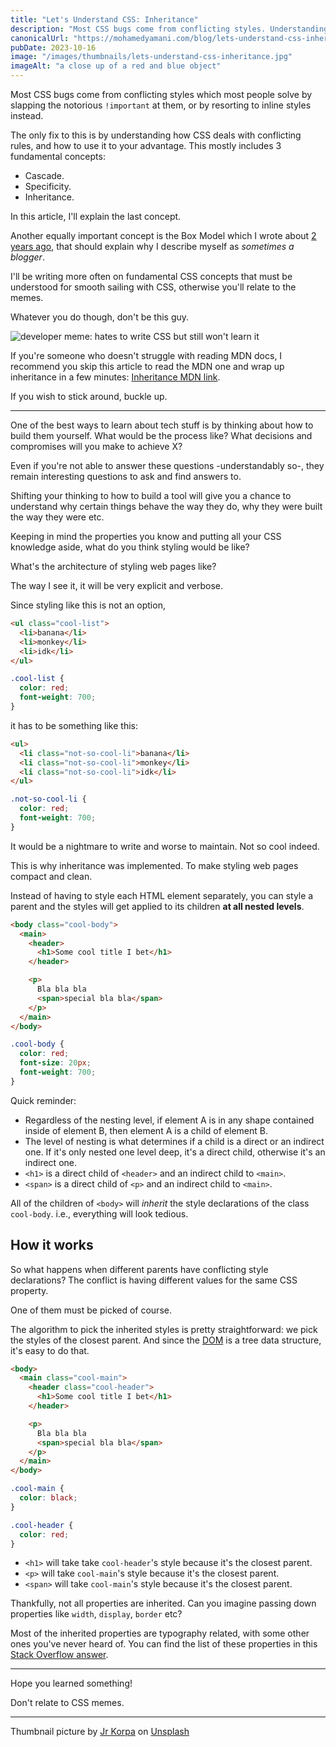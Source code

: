 ```yaml
---
title: "Let's Understand CSS: Inheritance"
description: "Most CSS bugs come from conflicting styles. Understanding how CSS deals with them can help you avoid them. In this article, I explain one of the fundamental concepts for resolving them: inheritance."
canonicalUrl: "https://mohamedyamani.com/blog/lets-understand-css-inheritance/"
pubDate: 2023-10-16
image: "/images/thumbnails/lets-understand-css-inheritance.jpg"
imageAlt: "a close up of a red and blue object"
---
```


Most CSS bugs come from conflicting styles which most people solve by slapping the notorious `!important` at them, or by resorting to inline styles instead.

The only fix to this is by understanding how CSS deals with conflicting rules, and how to use it to your advantage. This mostly includes 3 fundamental concepts:

- Cascade.
- Specificity.
- Inheritance.

In this article, I'll explain the last concept.

Another equally important concept is the Box Model which I wrote about [2 years ago](https://mohamedyamani.com/blog/understanding-the-box-model-in-css/), that should explain why I describe myself as _sometimes a blogger_.

I'll be writing more often on fundamental CSS concepts that must be understood for smooth sailing with CSS, otherwise you'll relate to the memes.

Whatever you do though, don't be this guy.

![developer meme: hates to write CSS but still won't learn it](/images/meme-dev-humor-hate-to-write-css-but-still-not-gonna-learn.jpg)

If you're someone who doesn't struggle with reading MDN docs, I recommend you skip this article to read the MDN one and wrap up inheritance in a few minutes: [Inheritance MDN link](https://developer.mozilla.org/en-US/docs/Web/CSS/Inheritance).

If you wish to stick around, buckle up.

---

One of the best ways to learn about tech stuff is by thinking about how to build them yourself. What would be the process like? What decisions and compromises will you make to achieve X?

Even if you're not able to answer these questions -understandably so-, they remain interesting questions to ask and find answers to.

Shifting your thinking to how to build a tool will give you a chance to understand why certain things behave the way they do, why they were built the way they were etc.

Keeping in mind the properties you know and putting all your CSS knowledge aside, what do you think styling would be like?

What's the architecture of styling web pages like?

The way I see it, it will be very explicit and verbose.

Since styling like this is not an option,

```html
<ul class="cool-list">
  <li>banana</li>
  <li>monkey</li>
  <li>idk</li>
</ul>
```

```css
.cool-list {
  color: red;
  font-weight: 700;
}
```

it has to be something like this:

```html
<ul>
  <li class="not-so-cool-li">banana</li>
  <li class="not-so-cool-li">monkey</li>
  <li class="not-so-cool-li">idk</li>
</ul>
```

```css
.not-so-cool-li {
  color: red;
  font-weight: 700;
}
```

It would be a nightmare to write and worse to maintain. Not so cool indeed.

This is why inheritance was implemented. To make styling web pages compact and clean.

Instead of having to style each HTML element separately, you can style a parent and the styles will get applied to its children **at all nested levels**.

```html
<body class="cool-body">
  <main>
    <header>
      <h1>Some cool title I bet</h1>
    </header>

    <p>
      Bla bla bla
      <span>special bla bla</span>
    </p>
  </main>
</body>
```

```css
.cool-body {
  color: red;
  font-size: 20px;
  font-weight: 700;
}
```

Quick reminder:

- Regardless of the nesting level, if element A is in any shape contained inside of element B, then element A is a child of element B.
- The level of nesting is what determines if a child is a direct or an indirect one. If it's only nested one level deep, it's a direct child, otherwise it's an indirect one.
- `<h1>` is a direct child of `<header>` and an indirect child to `<main>`.
- `<span>` is a direct child of `<p>` and an indirect child to `<main>`.

All of the children of `<body>` will _inherit_ the style declarations of the class `cool-body`. i.e., everything will look tedious.

## How it works

So what happens when different parents have conflicting style declarations? The conflict is having different values for the same CSS property.

One of them must be picked of course.

The algorithm to pick the inherited styles is pretty straightforward: we pick the styles of the closest parent. And since the [DOM](https://developer.mozilla.org/en-US/docs/Web/API/Document_object_model/Using_the_Document_Object_Model#what_is_a_dom_tree) is a tree data structure, it's easy to do that.

```html
<body>
  <main class="cool-main">
    <header class="cool-header">
      <h1>Some cool title I bet</h1>
    </header>

    <p>
      Bla bla bla
      <span>special bla bla</span>
    </p>
  </main>
</body>
```

```css
.cool-main {
  color: black;
}

.cool-header {
  color: red;
}
```

- `<h1>` will take take `cool-header`'s style because it's the closest parent.
- `<p>` will take `cool-main`'s style because it's the closest parent.
- `<span>` will take `cool-main`'s style because it's the closest parent.

Thankfully, not all properties are inherited. Can you imagine passing down properties like `width`, `display`, `border` etc?

Most of the inherited properties are typography related, with some other ones you've never heard of. You can find the list of these properties in this [Stack Overflow answer](https://stackoverflow.com/a/5612360/14034906).

---

Hope you learned something!

Don't relate to CSS memes.

---

Thumbnail picture by [Jr Korpa](https://unsplash.com/@jrkorpa?utm_content=creditCopyText&utm_medium=referral&utm_source=unsplash) on [Unsplash](https://unsplash.com/photos/a-close-up-of-a-red-and-blue-object-oOqNQCIlt94?utm_content=creditCopyText&utm_medium=referral&utm_source=unsplash)
